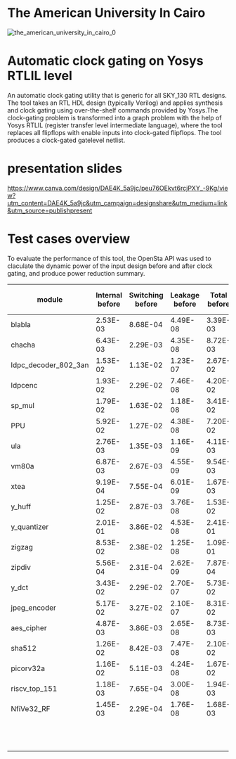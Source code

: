 # The American University In Cairo  
![the_american_university_in_cairo_0](https://user-images.githubusercontent.com/63082375/145812500-c4416b84-b1f0-4c99-b2f5-39622d864d2b.jpg)


# Automatic clock gating on Yosys RTLIL level
An automatic clock gating utility that is generic for all SKY_130 RTL designs. The tool takes an RTL HDL design (typically Verilog) and applies synthesis and clock gating using over-the-shelf commands provided by Yosys.The clock-gating problem is transformed into a graph problem with the help of Yosys RTLIL (register transfer level intermediate language), where the tool replaces all flipflops with enable inputs into clock-gated flipflops. The tool produces a clock-gated gatelevel netlist. 

# presentation slides
https://www.canva.com/design/DAE4K_5a9jc/peu76OEkvt6rcjPXY_-9Kg/view?utm_content=DAE4K_5a9jc&utm_campaign=designshare&utm_medium=link&utm_source=publishpresent
    


# Test cases overview 

To evaluate the performance of this tool, the OpenSta API was used to claculate the dynamic power of the input design before and after clock gating, and produce power reduction summary. 

| module               | Internal before | Switching before | Leakage before | Total before | Internal after | Switching after | Leakage after | Total after | total power difference | percentage reduction |
|----------------------|-----------------|------------------|----------------|--------------|----------------|-----------------|---------------|-------------|------------------------|----------------------|
| blabla               | 2.53E-03        | 8.68E-04         | 4.49E-08       | 3.39E-03     | 1.34E-03       | 3.53E-04        | 4.59E-08      | 1.69E-03    | 1.70E-03               | 50.22%               |
| chacha               | 6.43E-03        | 2.29E-03         | 4.35E-08       | 8.72E-03     | 3.96E-03       | 8.40E-04        | 4.26E-08      | 4.81E-03    | 3.92E-03               | 44.91%               |
| ldpc_decoder_802_3an | 1.53E-02        | 1.13E-02         | 1.23E-07       | 2.67E-02     | 1.23E-02       | 7.74E-03        | 1.33E-07      | 2.00E-02    | 6.68E-03               | 25.08%               |
| ldpcenc              | 1.93E-02        | 2.29E-02         | 7.46E-08       | 4.20E-02     | 1.03E-02       | 3.53E-03        | 6.91E-08      | 1.39E-02    | 2.81E-02               | 67.01%               |
| sp_mul               | 1.79E-02        | 1.63E-02         | 1.18E-08       | 3.41E-02     | 8.15E-03       | 4.77E-03        | 1.12E-08      | 1.29E-02    | 2.12E-02               | 62.12%               |
| PPU                  | 5.92E-02        | 1.27E-02         | 4.38E-08       | 7.20E-02     | 3.92E-02       | 3.03E-03        | 4.28E-08      | 4.23E-02    | 2.97E-02               | 41.27%               |
| ula                  | 2.76E-03        | 1.35E-03         | 1.16E-09       | 4.11E-03     | 2.40E-04       | 8.87E-05        | 1.17E-09      | 3.28E-04    | 3.78E-03               | 92.03%               |
| vm80a                | 6.87E-03        | 2.67E-03         | 4.55E-09       | 9.54E-03     | 5.23E-03       | 6.71E-04        | 4.44E-09      | 5.90E-03    | 3.64E-03               | 38.19%               |
| xtea                 | 9.19E-04        | 7.55E-04         | 6.01E-09       | 1.67E-03     | 7.61E-04       | 4.25E-04        | 5.70E-09      | 1.19E-03    | 4.87E-04               | 29.10%               |
| y_huff               | 1.25E-02        | 2.87E-03         | 3.76E-08       | 1.53E-02     | 9.32E-03       | 1.27E-03        | 3.64E-08      | 1.06E-02    | 4.71E-03               | 30.72%               |
| y_quantizer          | 2.01E-01        | 3.86E-02         | 4.53E-08       | 2.41E-01     | 1.35E-01       | 1.78E-02        | 3.12E-08      | 1.53E-01    | 8.78E-02               | 36.47%               |
| zigzag               | 8.53E-02        | 2.38E-02         | 1.25E-08       | 1.09E-01     | 4.89E-02       | 6.73E-03        | 9.96E-09      | 5.58E-02    | 5.33E-02               | 48.86%               |
| zipdiv               | 5.56E-04        | 2.31E-04         | 2.62E-09       | 7.87E-04     | 3.62E-04       | 6.90E-05        | 2.56E-09      | 4.32E-04    | 3.56E-04               | 45.17%               |
| y_dct                | 3.43E-02        | 2.29E-02         | 2.70E-07       | 5.73E-02     | 2.44E-02       | 1.28E-02        | 2.68E-07      | 3.72E-02    | 2.01E-02               | 35.07%               |
| jpeg_encoder         | 5.17E-02        | 3.27E-02         | 2.10E-07       | 8.31E-02     | 5.60E-02       | 3.25E-02        | 2.02E-07      | 8.84E-02    | -5.24E-03              | -6.30%               |
| aes_cipher           | 4.87E-03        | 3.86E-03         | 2.65E-08       | 8.73E-03     | 3.34E-03       | 1.48E-03        | 2.60E-08      | 4.82E-03    | 3.91E-03               | 44.76%               |
| sha512               | 1.26E-02        | 8.42E-03         | 7.47E-08       | 2.10E-02     | 7.18E-03       | 3.84E-03        | 6.48E-08      | 1.10E-02    | 9.96E-03               | 47.48%               |
| picorv32a            | 1.16E-02        | 5.11E-03         | 4.24E-08       | 1.67E-02     | 4.41E-03       | 1.42E-03        | 4.14E-08      | 5.83E-03    | 1.09E-02               | 65.18%               |
| riscv_top_151        | 1.18E-03        | 7.65E-04         | 3.00E-08       | 1.94E-03     | 9.12E-04       | 2.48E-04        | 2.86E-08      | 1.16E-03    | 7.80E-04               | 40.17%               |
| NfiVe32_RF           | 1.45E-03        | 2.29E-04         | 1.76E-08       | 1.68E-03     | 9.71E-04       | 3.35E-05        | 1.76E-08      | 1.00E-03    | 6.77E-04               | 40.26%               |
|                      |                 |                  |                |              |                |                 |               |             |                        | avg percentage       |
|                      |                 |                  |                |              |                |                 |               |             |                        | 43.89%               |
